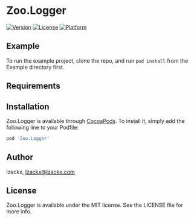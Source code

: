 # Zoo.Logger

[![Version](https://img.shields.io/cocoapods/v/Zoo.Logger.svg?style=flat)](https://cocoapods.org/pods/Zoo.Logger)
[![License](https://img.shields.io/cocoapods/l/Zoo.Logger.svg?style=flat)](https://cocoapods.org/pods/Zoo.Logger)
[![Platform](https://img.shields.io/cocoapods/p/Zoo.Logger.svg?style=flat)](https://cocoapods.org/pods/Zoo.Logger)

## Example

To run the example project, clone the repo, and run `pod install` from the Example directory first.

## Requirements

## Installation

Zoo.Logger is available through [CocoaPods](https://cocoapods.org). To install
it, simply add the following line to your Podfile:

```ruby
pod 'Zoo.Logger'
```

## Author

lzackx, lzackx@lzackx.com

## License

Zoo.Logger is available under the MIT license. See the LICENSE file for more info.
